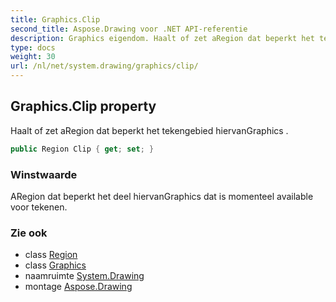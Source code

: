```yaml
---
title: Graphics.Clip
second_title: Aspose.Drawing voor .NET API-referentie
description: Graphics eigendom. Haalt of zet aRegion dat beperkt het tekengebied hiervanGraphics .
type: docs
weight: 30
url: /nl/net/system.drawing/graphics/clip/
---
```

## Graphics.Clip property

Haalt of zet aRegion dat beperkt het tekengebied hiervanGraphics .

```csharp
public Region Clip { get; set; }
```

### Winstwaarde

ARegion dat beperkt het deel hiervanGraphics dat is momenteel available voor tekenen.

### Zie ook

* class [Region](../../region/)
* class [Graphics](../)
* naamruimte [System.Drawing](../../graphics/)
* montage [Aspose.Drawing](../../../)


